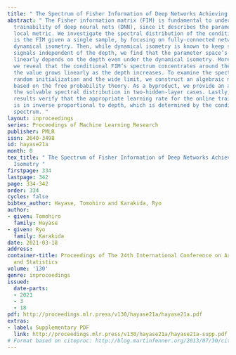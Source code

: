 ```yaml
---
title: " The Spectrum of Fisher Information of Deep Networks Achieving Dynamical Isometry "
abstract: " The Fisher information matrix (FIM) is fundamental to understanding the
  trainability of deep neural nets (DNN), since it describes the parameter space’s
  local metric. We investigate the spectral distribution of the conditional FIM, which
  is the FIM given a single sample, by focusing on fully-connected networks achieving
  dynamical isometry. Then, while dynamical isometry is known to keep specific backpropagated
  signals independent of the depth, we find that the parameter space’s local metric
  linearly depends on the depth even under the dynamical isometry. More precisely,
  we reveal that the conditional FIM’s spectrum concentrates around the maximum and
  the value grows linearly as the depth increases. To examine the spectrum, considering
  random initialization and the wide limit, we construct an algebraic methodology
  based on the free probability theory. As a byproduct, we provide an analysis of
  the solvable spectral distribution in two-hidden-layer cases. Lastly, experimental
  results verify that the appropriate learning rate for the online training of DNNs
  is in inverse proportional to depth, which is determined by the conditional FIM’s
  spectrum. "
layout: inproceedings
series: Proceedings of Machine Learning Research
publisher: PMLR
issn: 2640-3498
id: hayase21a
month: 0
tex_title: " The Spectrum of Fisher Information of Deep Networks Achieving Dynamical
  Isometry "
firstpage: 334
lastpage: 342
page: 334-342
order: 334
cycles: false
bibtex_author: Hayase, Tomohiro and Karakida, Ryo
author:
- given: Tomohiro
  family: Hayase
- given: Ryo
  family: Karakida
date: 2021-03-18
address: 
container-title: Proceedings of The 24th International Conference on Artificial Intelligence
  and Statistics
volume: '130'
genre: inproceedings
issued:
  date-parts:
  - 2021
  - 3
  - 18
pdf: http://proceedings.mlr.press/v130/hayase21a/hayase21a.pdf
extras:
- label: Supplementary PDF
  link: http://proceedings.mlr.press/v130/hayase21a/hayase21a-supp.pdf
# Format based on citeproc: http://blog.martinfenner.org/2013/07/30/citeproc-yaml-for-bibliographies/
---
```

